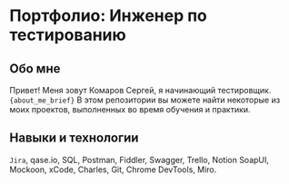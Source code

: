 # Портфолио: Инженер по тестированию

## Обо мне

Привет! Меня зовут Комаров Сергей, я начинающий тестировщик.
``{about_me_brief}``
В этом репозитории вы можете найти некоторые из моих проектов, выполненных во время обучения и практики.
<br>

## Навыки и технологии
``Jira``, qase.io, SQL, Postman, Fiddler, Swagger, Trello, Notion
SoapUI, Mockoon, xCode, Charles, Git, Chrome DevTools, Miro.
